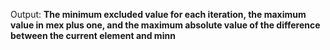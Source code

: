 Output: **The minimum excluded value for each iteration, the maximum value in mex plus one, and the maximum absolute value of the difference between the current element and minn**